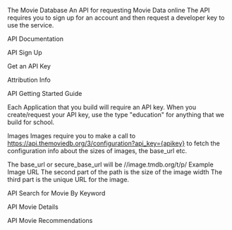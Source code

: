 The Movie Database
An API for requesting Movie Data online
The API requires you to sign up for an account and then request a developer key to use the service.

API Documentation

API Sign Up

Get an API Key

Attribution Info

API Getting Started Guide

Each Application that you build will require an API key. When you create/request your API key, use the type "education" for anything that we build for school.

Images
Images require you to make a call to https://api.themoviedb.org/3/configuration?api_key={apikey} to fetch the configuration info about the sizes of images, the base_url etc.

The base_url or secure_base_url will be //image.tmdb.org/t/p/ Example Image URL The second part of the path is the size of the image width The third part is the unique URL for the image.

API Search for Movie By Keyword

API Movie Details

API Movie Recommendations

